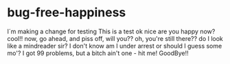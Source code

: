 # bug-free-happiness
I´m making a change for testing
This is a test
ok
nice
are you happy now?
cool!!
now, go ahead, and piss off, will you??
oh, you're still there??
do I look like a mindreader sir? I don't know
am I under arrest or should I guess some mo'?
I got 99 problems, but a bitch ain't one - hit me!
GoodBye!!
